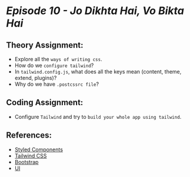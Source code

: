 # _Episode 10 - Jo Dikhta Hai, Vo Bikta Hai_


## Theory Assignment:
- Explore all the `ways of writing css`.
- How do we `configure tailwind`?
- In `tailwind.config.js`, what does all the keys mean (content, theme, extend, plugins)?
- Why do we have `.postcssrc file`? 


## Coding Assignment:
- Configure `Tailwind` and try to `build your whole app using tailwind`.


## References:
- [Styled Components](https://styled-components.com/)
- [Tailwind CSS](https://tailwindcss.com/)
- [Bootstrap](https://getbootstrap.com/)
- [UI](https://mui.com/)
